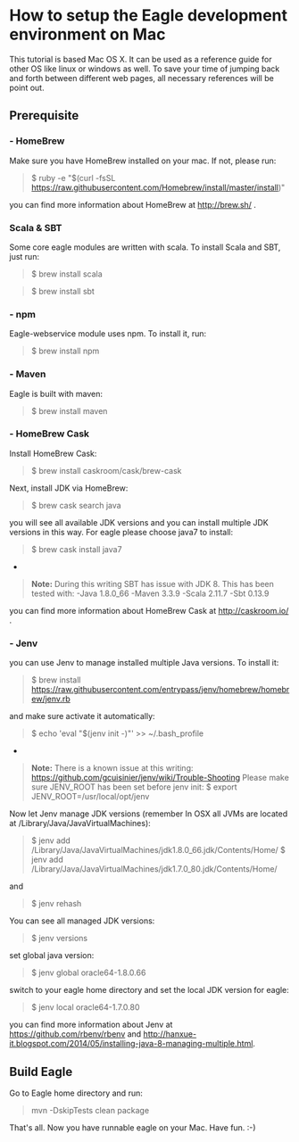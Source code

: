 How to setup the Eagle development environment on Mac
===============================================

This tutorial is based Mac OS X. It can be used as a reference guide for other OS like linux or windows as well.  To save your time of jumping back and forth between different web pages, all necessary references will be point out. 

Prerequisite
-------

### - HomeBrew 
Make sure you have HomeBrew installed on your mac. If not, please run:

>\$ ruby -e "$(curl -fsSL https://raw.githubusercontent.com/Homebrew/install/master/install)"

you can find more information about HomeBrew at http://brew.sh/ .

### Scala & SBT
Some core eagle modules are written with scala. To install Scala and SBT, just run:

> $ brew install scala

> $ brew install sbt

### - npm

Eagle-webservice module uses npm. To install it, run:

> $ brew install npm


### - Maven
Eagle is built with maven:
> 
> $ brew install maven


### - HomeBrew Cask 
Install HomeBrew Cask:
> $ brew install caskroom/cask/brew-cask

Next, install JDK via HomeBrew:

> $ brew cask search java

you will see all available JDK versions and you can install multiple JDK versions in this way. For eagle please choose java7 to install:

> $ brew cask install java7

-
> **Note:**
> During this writing SBT has issue with JDK 8. This has been tested with: 
> -Java 1.8.0_66
> -Maven 3.3.9
> -Scala 2.11.7
> -Sbt 0.13.9

you can find more information about HomeBrew Cask at http://caskroom.io/ .

### - Jenv 

you can use Jenv to manage installed multiple Java versions. To install it:
> $ brew install https://raw.githubusercontent.com/entrypass/jenv/homebrew/homebrew/jenv.rb

and make sure activate it automatically:

> \$ echo 'eval "$(jenv init -)"' >> ~/.bash_profile

-
> **Note:**
> There is a known issue at this writing: https://github.com/gcuisinier/jenv/wiki/Trouble-Shooting
> Please make sure JENV_ROOT has been set before jenv init:
> $ export JENV_ROOT=/usr/local/opt/jenv

Now let Jenv manage JDK versions (remember In OSX all JVMs are located at /Library/Java/JavaVirtualMachines):

> \$ jenv add /Library/Java/JavaVirtualMachines/jdk1.8.0_66.jdk/Contents/Home/
$ jenv add /Library/Java/JavaVirtualMachines/jdk1.7.0_80.jdk/Contents/Home/

and

> $ jenv rehash

You can see all managed JDK versions:

> $ jenv versions

set global java version:

> $ jenv global oracle64-1.8.0.66

switch to your eagle home directory and set the local JDK version for eagle:

> $ jenv local oracle64-1.7.0.80

you can find more information about Jenv at https://github.com/rbenv/rbenv and http://hanxue-it.blogspot.com/2014/05/installing-java-8-managing-multiple.html.

Build Eagle
-----------

Go to Eagle home directory and run:

> mvn -DskipTests clean package

That's all. Now you have runnable eagle on your Mac. Have fun. :-)
